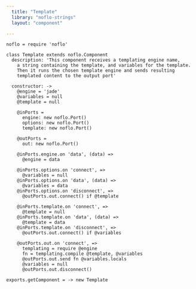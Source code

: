 ```yaml
---
  title: "Template"
  library: "noflo-strings"
  layout: "component"

---
```


    noflo = require 'noflo'
    
    class Template extends noflo.Component
      description: 'This component receives a templating engine name,
        a string containing the template, and variables for the template.
        Then it runs the chosen template engine and sends resulting
        templated content to the output port'
    
      constructor: ->
        @engine = 'jade'
        @variables = null
        @template = null
    
        @inPorts =
          engine: new noflo.Port()
          options: new noflo.Port()
          template: new noflo.Port()
    
        @outPorts =
          out: new noflo.Port()
    
        @inPorts.engine.on 'data', (data) =>
          @engine = data
    
        @inPorts.options.on 'connect', =>
          @variables = null
        @inPorts.options.on 'data', (data) =>
          @variables = data
        @inPorts.options.on 'disconnect', =>
          @outPorts.out.connect() if @template
    
        @inPorts.template.on 'connect', =>
          @template = null
        @inPorts.template.on 'data', (data) =>
          @template = data
        @inPorts.template.on 'disconnect', =>
          @outPorts.out.connect() if @variables
    
        @outPorts.out.on 'connect', =>
          templating = require @engine
          fn = templating.compile @template, @variables
          @outPorts.out.send fn @variables.locals
          @variables = null
          @outPorts.out.disconnect()
    
    exports.getComponent = -> new Template
    
